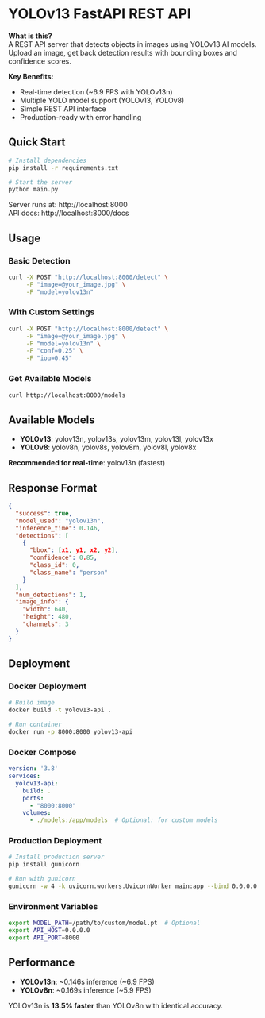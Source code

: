 # YOLOv13 FastAPI REST API

**What is this?**  
A REST API server that detects objects in images using YOLOv13 AI models. Upload an image, get back detection results with bounding boxes and confidence scores.

**Key Benefits:**
- Real-time detection (~6.9 FPS with YOLOv13n)
- Multiple YOLO model support (YOLOv13, YOLOv8)
- Simple REST API interface
- Production-ready with error handling

## Quick Start

```bash
# Install dependencies
pip install -r requirements.txt

# Start the server
python main.py
```

Server runs at: http://localhost:8000  
API docs: http://localhost:8000/docs

## Usage

### Basic Detection

```bash
curl -X POST "http://localhost:8000/detect" \
     -F "image=@your_image.jpg" \
     -F "model=yolov13n"
```

### With Custom Settings

```bash
curl -X POST "http://localhost:8000/detect" \
     -F "image=@your_image.jpg" \
     -F "model=yolov13n" \
     -F "conf=0.25" \
     -F "iou=0.45"
```

### Get Available Models

```bash
curl http://localhost:8000/models
```

## Available Models

- **YOLOv13**: yolov13n, yolov13s, yolov13m, yolov13l, yolov13x
- **YOLOv8**: yolov8n, yolov8s, yolov8m, yolov8l, yolov8x

**Recommended for real-time**: yolov13n (fastest)

## Response Format

```json
{
  "success": true,
  "model_used": "yolov13n",
  "inference_time": 0.146,
  "detections": [
    {
      "bbox": [x1, y1, x2, y2],
      "confidence": 0.85,
      "class_id": 0,
      "class_name": "person"
    }
  ],
  "num_detections": 1,
  "image_info": {
    "width": 640,
    "height": 480,
    "channels": 3
  }
}
```

## Deployment

### Docker Deployment

```bash
# Build image
docker build -t yolov13-api .

# Run container
docker run -p 8000:8000 yolov13-api
```

### Docker Compose

```yaml
version: '3.8'
services:
  yolov13-api:
    build: .
    ports:
      - "8000:8000"
    volumes:
      - ./models:/app/models  # Optional: for custom models
```

### Production Deployment

```bash
# Install production server
pip install gunicorn

# Run with gunicorn
gunicorn -w 4 -k uvicorn.workers.UvicornWorker main:app --bind 0.0.0.0:8000
```

### Environment Variables

```bash
export MODEL_PATH=/path/to/custom/model.pt  # Optional
export API_HOST=0.0.0.0
export API_PORT=8000
```

## Performance

- **YOLOv13n**: ~0.146s inference (~6.9 FPS)
- **YOLOv8n**: ~0.169s inference (~5.9 FPS)

YOLOv13n is **13.5% faster** than YOLOv8n with identical accuracy. 